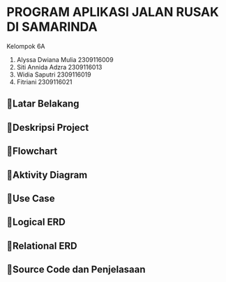 # PROGRAM APLIKASI JALAN RUSAK DI SAMARINDA
Kelompok 6A
1. Alyssa Dwiana Mulia 2309116009
2. Siti Annida Adzra 2309116013
3. Widia Saputri 2309116019
4. Fitriani 2309116021

## 📍Latar Belakang

## 📍Deskripsi Project

## 📍Flowchart

## 📍Aktivity Diagram

## 📍Use Case

## 📍Logical ERD

## 📍Relational ERD

## 📍Source Code dan Penjelasaan
